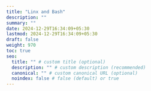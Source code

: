 ```yaml
---
title: "Linx and Bash"
description: ""
summary: ""
date: 2024-12-29T16:34:09+05:30
lastmod: 2024-12-29T16:34:09+05:30
draft: false
weight: 970
toc: true
seo:
  title: "" # custom title (optional)
  description: "" # custom description (recommended)
  canonical: "" # custom canonical URL (optional)
  noindex: false # false (default) or true
---
```

